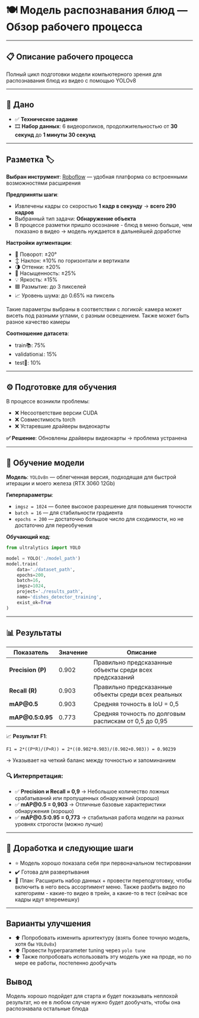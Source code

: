 # 🍽️ Модель распознавания блюд — Обзор рабочего процесса

---

## 📋 Описание рабочего процесса

Полный цикл подготовки модели компьютерного зрения для распознавания блюд из видео с помощью YOLOv8

---

## 🧾 Дано

- ✅ **Техническое задание**
- 🎞️ **Набор данных**: 6 видеороликов, продолжительностью от **30 секунд** до **1 минуты 30 секунд**

---

## Разметка 🏷️

**Выбран инструмент**: [Roboflow](https://roboflow.com) — удобная платформа со встроенными возможностями расширения

**Предприняты шаги**:
- Извлечены кадры со скоростью **1 кадр в секунду** → **всего 290 кадров**  
- Выбранный тип задачи: **Обнаружение объекта**
- В процессе разметки пришло осознание - блюд в меню больше, чем показано в видео → модель нуждается в дальнейшей доработке

**Настройки аугментации**:
- 🔄 Поворот: ±20°
- ↕ Наклон: ±10% по горизонтали и вертикали
- 🌗 Оттенки: ±20%
- 🎨 Насыщенность: ±25%
- 💡 Яркость: ±15%
- 🟦 Размытие: до 3 пикселей
- 📈 Уровень шума: до 0.65% на пиксель

Такие параметры выбраны в соответствии с логикой: камера может висеть под разными углами, с разным освещением. Также может быть разное качество камеры

**Соотношение датасета**:
- train📚: 75%  
- validation📊: 15%  
- test🧪: 10%  

---

## ⚙ Подготовке️ для обучения

В процессе возникли проблемы:
- ❌ Несоответствие версии CUDA
- ❌ Совместимость torch   
- ❌ Устаревшие драйверы видеокарты 

**✅ Решение**: Обновлены драйверы видеокарты → проблема устранена

---

## 🧠 Обучение модели

**Модель**: `YOLOv8n` — облегченная версия, подходящая для быстрой итерации и моего железа (RTX 3060 12Gb)

**Гиперпараметры**:
- `imgsz = 1024` — более высокое разрешение для повышения точности
- `batch = 16` — для стабильности градиента
- `epochs = 200` — достаточно большое число для сходимости, но не достаточно для переобучения

**Обучающий код**:

```python
from ultralytics import YOLO

model = YOLO('./model_path')
model.train(
    data='./dataset_path',
    epochs=200,
    batch=16,
    imgsz=1024,
    project='./results_path',
    name='dishes_detector_training',
    exist_ok=True
)
````

---

## 📊 Результаты

| Показатель            | Значение | Описание                                                |
| ----------------- | ----- |---------------------------------------------------------|
| **Precision (P)** | 0.902 | Правильно предсказанные объекты среди всех предсказаний |
| **Recall (R)**    | 0.903 | Правильно предсказанные объекты среди всех реальных     |
| **mAP\@0.5**      | 0.903 | Средняя точность в IoU = 0,5                            |
| **mAP\@0.5:0.95** | 0.773 | Средняя точность по долговым распискам от 0,5 до 0,95   |

📈 **Результат F1**:

```
F1 = 2*((P*R)/(P+R)) = 2*((0.902*0.903)/(0.902+0.903)) = 0.90239
```

→ Указывает на четкий баланс между точностью и запоминанием

### 🔍 Интерпретация:

* ✅ **Precision и Recall ≈ 0,9** → Небольшое количество ложных срабатываний или пропущенных обнаружений (хорошо)
* ✅ **mAP\@0.5 = 0,903** → Отличные базовые характеристики обнаружения (хорошо)
* ✅ **mAP\@0.5:0.95 = 0,773** → стабильная работа модели на разных уровнях строгости (можно лучше)

---

## 🚀 Доработка и следующие шаги

* ⭐ Модель хорошо показала себя при первоначальном тестировании
* ✔️ Готова для развертывания
* 🔄 План: Расширить набор данных + провести переподготовку, чтобы включить в него весь ассортимент меню. Также разбить видео по категориям - какие-то видео в трейн, а какие-то в тест (сейчас все кадры идут вперемешку)

---

## Варианты улучшения

* ⬆️ Попробовать изменить архитектуру (взять более точную модель, хотя бы `YOLOv8x`)
* ⬆️ Провести hyperparameter tuning через `yolo tune`
* ⬆️ Также попробовать использовать эту модель уже на проде, но по мере ее работы, постепенно дообучать

## Вывод

Модель хорошо подойдет для старта и будет показывать неплохой результат, но ее в любом случае нужно будет дообучать, чтобы она распознавала остальные блюда
